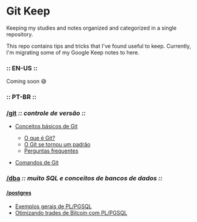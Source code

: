 Git Keep
=================

Keeping my studies and notes organized and categorized in a single repository.

This repo contains tips and tricks that I've found useful to keep.
Currently, I'm migrating some of my Google Keep notes to here.

### :: EN-US ::
Coming soon 😅

### :: PT-BR ::
### [/git](pt-BR/git) _:: controle de versão ::_
- [Conceitos básicos de Git](pt-BR/git/about-git.md)
    * [O que é Git?](pt-BR/git/about-git.md#o-que-é-git)
    * [O Git se tornou um padrão](pt-BR/git/about-git.md#o-git-se-tornou-um-padrão)
    * [Perguntas frequentes](pt-BR/git/about-git.md#faq)

- [Comandos de Git](pt-BR/git/git-commands.md)

### [/dba](pt-BR/dba) _:: muito SQL e conceitos de bancos de dados ::_
#### [/postgres ](pt-BR/dba/postgres)
- [Exemplos gerais de PL/PGSQL](pt-BR/dba/postgres/pgsql-samples.md)
- [Otimizando trades de Bitcoin com PL/PGSQL](pt-BR/dba/postgres/pgsql-bitcoin-sample.md)

